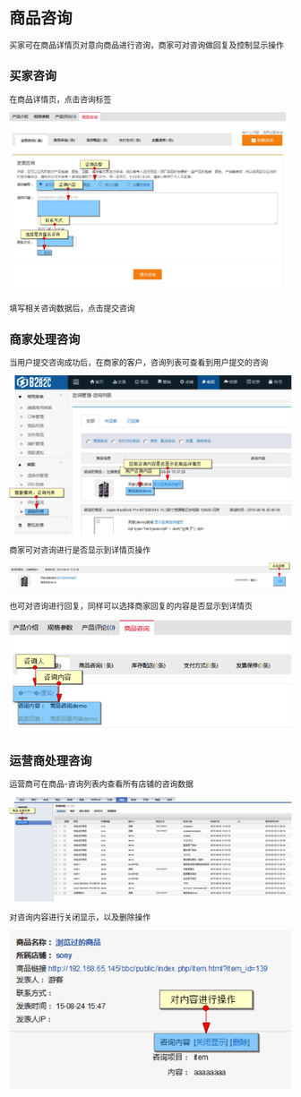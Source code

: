 # 商品咨询

买家可在商品详情页对意向商品进行咨询，商家可对咨询做回复及控制显示操作

## 买家咨询

在商品详情页，点击咨询标签

![](images/272.png)

填写相关咨询数据后，点击提交咨询

## 商家处理咨询

当用户提交咨询成功后，在商家的客户，咨询列表可查看到用户提交的咨询

![](images/273.png)

商家可对咨询进行是否显示到详情页操作

![](images/273-1.png)

也可对咨询进行回复，同样可以选择商家回复的内容是否显示到详情页

![](images/274.png)
 
## 运营商处理咨询

运营商可在商品-咨询列表内查看所有店铺的咨询数据

![](images/275.png)
 
对咨询内容进行关闭显示，以及删除操作

![](images/276.png)
